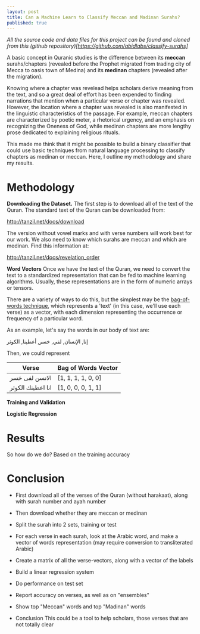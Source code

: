 ```yaml
---
layout: post
title: Can a Machine Learn to Classify Meccan and Madinan Surahs?
published: true
---
```


*All the source code and data files for this project can be found and cloned from this (github repository)[https://github.com/abidlabs/classify-surahs]*

A basic concept in Quranic studies is the difference between its **meccan** surahs/chapters (revealed before the Prophet migrated from trading city of Mecca to oasis town of Medina) and its **medinan** chapters (revealed after the migration). 

Knowing where a chapter was revelead helps scholars derive meaning from the text, and so a great deal of effort has been expended to finding narrations that mention when a particular verse or chapter was revealed. However, the location where a chapter was revealed is also manifested in the linguistic characteristics of the passage. For example, meccan chapters are characterized by poetic meter, a rhetorical urgency, and an emphasis on recognizing the Oneness of God, while medinan chapters are more lengthy prose dedicated to explaining religious rituals.

This made me think that it might be possible to build a binary classifier that could use basic techniques from natural language processing to classify chapters as medinan or meccan. Here, I outline my methodology and share my results.

# Methodology

**Downloading the Dataset.** The first step is to download all of the text of the Quran. The standard text of the Quran can be downloaded from:

<http://tanzil.net/docs/download>

The version without vowel marks and with verse numbers will work best for our work. We also need to know which surahs are meccan and which are medinan. Find this information at:

<http://tanzil.net/docs/revelation_order>

**Word Vectors** Once we have the text of the Quran, we need to convert the text to a standardized representation that can be fed to machine learning algorithms. Usually, these representations are in the form of numeric arrays or tensors.

There are a variety of ways to do this, but the simplest may be the [bag-of-words technique](https://en.wikipedia.org/wiki/Bag-of-words_model), which represents a 'text' (in this case, we'll use each verse) as a vector, with each dimension representing the occurrence or frequency of a particular word.

As an example, let's say the words in our body of text are:

إنا, الإنسان, لفي, خسر, أعطينا, الكوثر

Then, we could represent 

| Verse         | Bag of Words Vector   |
| ------------- |---------------| 
| الانسن لفى خسر      | [1, 1, 1, 1, 0, 0] |
| انا اعطينك الكوثر      | [1, 0, 0, 0, 1, 1] |


**Training and Validation**

**Logistic Regression**

# Results

So how do we do? Based on the training accuracy

# Conclusion

- First download all of the verses of the Quran (without harakaat), along with surah number and ayah number
- Then download whether they are meccan or medinan
- Split the surah into 2 sets, training or test
- For each verse in each surah, look at the Arabic word, and make a vector of words representation (may require conversion to transliterated Arabic)

- Create a matrix of all the verse-vectors, along with a vector of the labels
- Build a linear regression system
- Do performance on test set
- Report accuracy on verses, as well as on "ensembles"
- Show top "Meccan" words and top "Madinan" words

- Conclusion
This could be a tool to help scholars, those verses that are not totally clear
